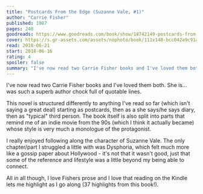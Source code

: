 ```yaml
---
title: "Postcards From the Edge (Suzanne Vale, #1)"
author: "Carrie Fisher"
published: 1987
pages: 240
goodreads: https://www.goodreads.com/book/show/18742149-postcards-from-the-edge
cover: https://s.gr-assets.com/assets/nophoto/book/111x148-bcc042a9c91a29c1d680899eff700a03.png
read: 2018-06-21
start: 2018-06-16
rating: 4
spoiler: false
summary: "I've now read two Carrie Fisher books and I've loved them both. She is…was such a superb author chock full of quotable lines."
---
```


I've now read two Carrie Fisher books and I've loved them both. She is…was such a superb author chock full of quotable lines.  
  
This novel is structured differently to anything I've read so far (which isn't saying a great deal) starting as postcards, then as a she says/he says diary, then as "typical" third person. The book itself is also split into parts that remind me of an indie movie from the 90s (which I think it actually became) whose style is very much a monologue of the protagonist.  
  
I really enjoyed following along the character of Suzanne Vale. The only chapter/part I struggled a little with was Dysphoria, which felt much more like a gossip paper about Hollywood - it's not that it wasn't good, just that some of the reference and lifestyle was a little beyond my being able to connect.  
  
All in all though, I love Fishers prose and I love that reading on the Kindle lets me highlight as I go along (37 highlights from this book!).
